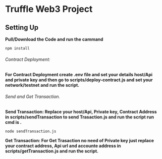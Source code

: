 # Truffle Web3 Project

## Setting Up


**Pull/Download the Code and run the cammand**
 
``npm install``

###### Contract Deployment:

 
**For Contract Deployment create .env file and set your details host/Api and private key and then go to scripts/deploy-contract.js and set your network/testnet and run the script.**


###### Send and Get Transaction.


**Send Transaction: Replace your host/Api, Private key, Contract Address in scripts/sendTransaction to send Trasaction.js and run the script run cmd is .**

`node sendTransaction.js`


**Get Transaction: For Get Trasaction no need of Private key just replace your contract address, Api url and accounte address in scripts/getTransaction.js  and run the script.**






